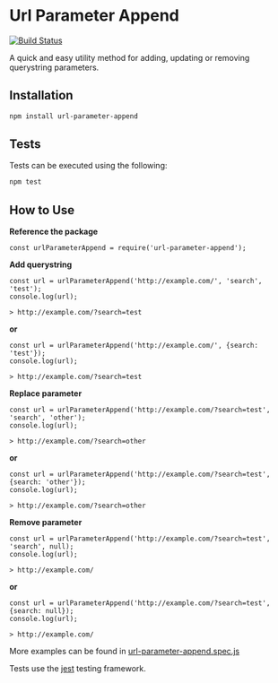 Url Parameter Append
====================

[![Build Status](https://travis-ci.org/techinity/url-parameter-append.svg?branch=master)](https://travis-ci.org/techinity/url-parameter-append)

A quick and easy utility method for adding, updating or removing querystring parameters.

Installation
------------

```bash
npm install url-parameter-append
```

Tests
-----

Tests can be executed using the following:

```bash
npm test
```

How to Use
----------

__Reference the package__
```
const urlParameterAppend = require('url-parameter-append');
```

__Add querystring__


```
const url = urlParameterAppend('http://example.com/', 'search', 'test');
console.log(url);
```

```
> http://example.com/?search=test
```

__or__
```
const url = urlParameterAppend('http://example.com/', {search: 'test'});
console.log(url);
```

```
> http://example.com/?search=test
```

__Replace parameter__
```
const url = urlParameterAppend('http://example.com/?search=test', 'search', 'other');
console.log(url);

```

```
> http://example.com/?search=other
```

__or__
```
const url = urlParameterAppend('http://example.com/?search=test', {search: 'other'});
console.log(url);

```

```
> http://example.com/?search=other
```

__Remove parameter__
```
const url = urlParameterAppend('http://example.com/?search=test', 'search', null);
console.log(url);
```

```
> http://example.com/
```

__or__
```
const url = urlParameterAppend('http://example.com/?search=test', {search: null});
console.log(url);
```

```
> http://example.com/
```

More examples can be found in [url-parameter-append.spec.js](url-parameter-append.spec.js)





Tests use the [jest](https://github.com/facebook/jest) testing framework.
